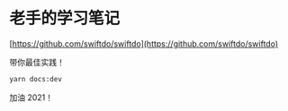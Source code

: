 # 老手的学习笔记

[https://github.com/swiftdo/swiftdo](https://github.com/swiftdo/swiftdo)

带你最佳实践！

```sh
yarn docs:dev
```

加油 2021！
